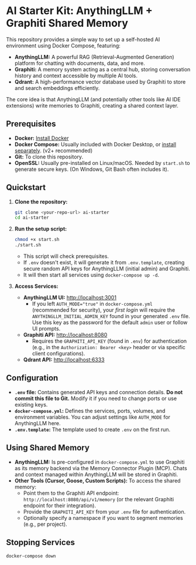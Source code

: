 # AI Starter Kit: AnythingLLM + Graphiti Shared Memory

This repository provides a simple way to set up a self-hosted AI environment using Docker Compose, featuring:

*   **AnythingLLM:** A powerful RAG (Retrieval-Augmented Generation) platform for chatting with documents, data, and more.
*   **Graphiti:** A memory system acting as a central hub, storing conversation history and context accessible by multiple AI tools.
*   **Qdrant:** A high-performance vector database used by Graphiti to store and search embeddings efficiently.

The core idea is that AnythingLLM (and potentially other tools like AI IDE extensions) write memories to Graphiti, creating a shared context layer.

## Prerequisites

*   **Docker:** [Install Docker](https://docs.docker.com/engine/install/)
*   **Docker Compose:** Usually included with Docker Desktop, or [install separately](https://docs.docker.com/compose/install/). (v2+ recommended)
*   **Git:** To clone this repository.
*   **OpenSSL:** Usually pre-installed on Linux/macOS. Needed by `start.sh` to generate secure keys. (On Windows, Git Bash often includes it).

## Quickstart

1.  **Clone the repository:**
    ```bash
    git clone <your-repo-url> ai-starter
    cd ai-starter
    ```

2.  **Run the setup script:**
    ```bash
    chmod +x start.sh
    ./start.sh
    ```
    *   This script will check prerequisites.
    *   If `.env` doesn't exist, it will generate it from `.env.template`, creating secure random API keys for AnythingLLM (initial admin) and Graphiti.
    *   It will then start all services using `docker-compose up -d`.

3.  **Access Services:**
    *   **AnythingLLM UI:** [http://localhost:3001](http://localhost:3001)
        *   If you left `AUTH_MODE="true"` in `docker-compose.yml` (recommended for security), your *first login* will require the `ANYTHINGLLM_INITIAL_ADMIN_KEY` found in your generated `.env` file. Use this key as the password for the default `admin` user or follow UI prompts.
    *   **Graphiti API:** [http://localhost:8080](http://localhost:8080)
        *   Requires the `GRAPHITI_API_KEY` (found in `.env`) for authentication (e.g., in the `Authorization: Bearer <key>` header or via specific client configurations).
    *   **Qdrant API:** [http://localhost:6333](http://localhost:6333)

## Configuration

*   **`.env` file:** Contains generated API keys and connection details. **Do not commit this file to Git.** Modify it if you need to change ports or use existing keys.
*   **`docker-compose.yml`:** Defines the services, ports, volumes, and environment variables. You can adjust settings like `AUTH_MODE` for AnythingLLM here.
*   **`.env.template`:** The template used to create `.env` on the first run.

## Using Shared Memory

*   **AnythingLLM:** Is pre-configured in `docker-compose.yml` to use Graphiti as its memory backend via the Memory Connector Plugin (MCP). Chats and context managed within AnythingLLM will be stored in Graphiti.
*   **Other Tools (Cursor, Goose, Custom Scripts):** To access the shared memory:
    *   Point them to the Graphiti API endpoint: `http://localhost:8080/api/v1/memory` (or the relevant Graphiti endpoint for their integration).
    *   Provide the `GRAPHITI_API_KEY` from your `.env` file for authentication.
    *   Optionally specify a namespace if you want to segment memories (e.g., per project).

## Stopping Services

```bash
docker-compose down
